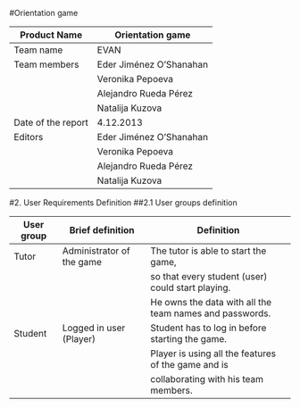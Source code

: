 #Orientation game

| Product Name        | Orientation game         |
|---------------------|--------------------------|
| Team name           | EVAN                     |                         | 
| Team members        | Eder Jiménez O’Shanahan  |
|                     | Veronika Pepoeva         |
|                     | Alejandro Rueda Pérez    |
|                     | Natalija Kuzova          |
| Date of the report  | 4.12.2013                |
| Editors             | Eder Jiménez O’Shanahan  |
|                     | Veronika Pepoeva         |
|                     | Alejandro Rueda Pérez    | 
|                     | Natalija Kuzova          |


#2. User Requirements Definition
##2.1 User groups definition

| User group | Brief definition          | Definition                                             |
|------------|---------------------------|--------------------------------------------------------|
| Tutor      | Administrator of the game | The tutor is able to start the game,                   |
|            |                           | so that every student (user) could start playing.      |
|            |                           | He owns the data with all the team names and passwords.|
| Student    | Logged in user (Player)   | Student has to log in before starting the game.        |
|            |                           | Player is using all the features of the game and is    |
|            |                           | collaborating with his team members.                   |




